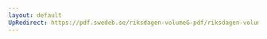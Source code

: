 ```yaml
---
layout: default
UpRedirect: https://pdf.swedeb.se/riksdagen-volumeG-pdf/riksdagen-volumeG-pdf/data/198283/reg_198283__reg_02/reg_198283__reg_02_0292.pdf
---
```

